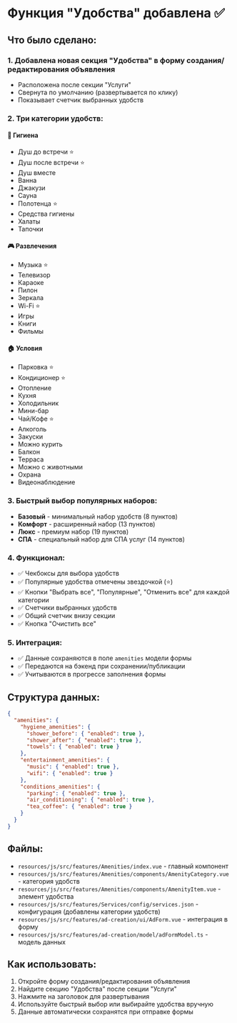 # Функция "Удобства" добавлена ✅

## Что было сделано:

### 1. Добавлена новая секция "Удобства" в форму создания/редактирования объявления
- Расположена после секции "Услуги"
- Свернута по умолчанию (развертывается по клику)
- Показывает счетчик выбранных удобств

### 2. Три категории удобств:

#### 🚿 Гигиена
- Душ до встречи ⭐
- Душ после встречи ⭐
- Душ вместе
- Ванна
- Джакузи
- Сауна
- Полотенца ⭐
- Средства гигиены
- Халаты
- Тапочки

#### 🎮 Развлечения
- Музыка ⭐
- Телевизор
- Караоке
- Пилон
- Зеркала
- Wi-Fi ⭐
- Игры
- Книги
- Фильмы

#### 🏠 Условия
- Парковка ⭐
- Кондиционер ⭐
- Отопление
- Кухня
- Холодильник
- Мини-бар
- Чай/Кофе ⭐
- Алкоголь
- Закуски
- Можно курить
- Балкон
- Терраса
- Можно с животными
- Охрана
- Видеонаблюдение

### 3. Быстрый выбор популярных наборов:
- **Базовый** - минимальный набор удобств (8 пунктов)
- **Комфорт** - расширенный набор (13 пунктов)
- **Люкс** - премиум набор (19 пунктов)  
- **СПА** - специальный набор для СПА услуг (14 пунктов)

### 4. Функционал:
- ✅ Чекбоксы для выбора удобств
- ✅ Популярные удобства отмечены звездочкой (⭐)
- ✅ Кнопки "Выбрать все", "Популярные", "Отменить все" для каждой категории
- ✅ Счетчики выбранных удобств
- ✅ Общий счетчик внизу секции
- ✅ Кнопка "Очистить все"

### 5. Интеграция:
- ✅ Данные сохраняются в поле `amenities` модели формы
- ✅ Передаются на бэкенд при сохранении/публикации
- ✅ Учитываются в прогрессе заполнения формы

## Структура данных:
```json
{
  "amenities": {
    "hygiene_amenities": {
      "shower_before": { "enabled": true },
      "shower_after": { "enabled": true },
      "towels": { "enabled": true }
    },
    "entertainment_amenities": {
      "music": { "enabled": true },
      "wifi": { "enabled": true }
    },
    "conditions_amenities": {
      "parking": { "enabled": true },
      "air_conditioning": { "enabled": true },
      "tea_coffee": { "enabled": true }
    }
  }
}
```

## Файлы:
- `resources/js/src/features/Amenities/index.vue` - главный компонент
- `resources/js/src/features/Amenities/components/AmenityCategory.vue` - категория удобств
- `resources/js/src/features/Amenities/components/AmenityItem.vue` - элемент удобства
- `resources/js/src/features/Services/config/services.json` - конфигурация (добавлены категории удобств)
- `resources/js/src/features/ad-creation/ui/AdForm.vue` - интеграция в форму
- `resources/js/src/features/ad-creation/model/adFormModel.ts` - модель данных

## Как использовать:
1. Откройте форму создания/редактирования объявления
2. Найдите секцию "Удобства" после секции "Услуги"
3. Нажмите на заголовок для развертывания
4. Используйте быстрый выбор или выбирайте удобства вручную
5. Данные автоматически сохранятся при отправке формы